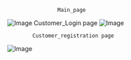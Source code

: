                    Main_page 
![Image](https://github.com/user-attachments/assets/a3c7d7f9-1f9d-4456-bf5c-f8339c61dd15)
                                                   Customer_Login page
![Image](https://github.com/user-attachments/assets/c0af52af-08b0-42ac-8526-af86c6d6a906)


            Customer_registration page
![Image](https://github.com/user-attachments/assets/40f52c8d-87bb-4a28-a713-fa6759709d9b)

